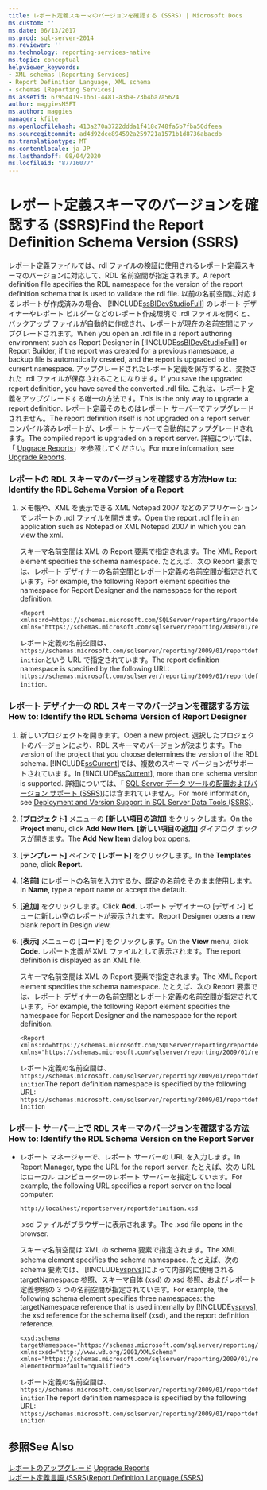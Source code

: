 ```yaml
---
title: レポート定義スキーマのバージョンを確認する (SSRS) | Microsoft Docs
ms.custom: ''
ms.date: 06/13/2017
ms.prod: sql-server-2014
ms.reviewer: ''
ms.technology: reporting-services-native
ms.topic: conceptual
helpviewer_keywords:
- XML schemas [Reporting Services]
- Report Definition Language, XML schema
- schemas [Reporting Services]
ms.assetid: 67954419-1b61-4481-a3b9-23b4ba7a5624
author: maggiesMSFT
ms.author: maggies
manager: kfile
ms.openlocfilehash: 413a270a3722ddda1f418c748fa5b7fba50dfeea
ms.sourcegitcommit: ad4d92dce894592a259721a1571b1d8736abacdb
ms.translationtype: MT
ms.contentlocale: ja-JP
ms.lasthandoff: 08/04/2020
ms.locfileid: "87716077"
---
```

# <a name="find-the-report-definition-schema-version-ssrs"></a><span data-ttu-id="4aa3c-102">レポート定義スキーマのバージョンを確認する (SSRS)</span><span class="sxs-lookup"><span data-stu-id="4aa3c-102">Find the Report Definition Schema Version (SSRS)</span></span>
  <span data-ttu-id="4aa3c-103">レポート定義ファイルでは、rdl ファイルの検証に使用されるレポート定義スキーマのバージョンに対応して、RDL 名前空間が指定されます。</span><span class="sxs-lookup"><span data-stu-id="4aa3c-103">A report definition file specifies the RDL namespace for the version of the report definition schema that is used to validate the rdl file.</span></span> <span data-ttu-id="4aa3c-104">以前の名前空間に対応するレポートが作成済みの場合、 [!INCLUDE[ssBIDevStudioFull](../../includes/ssbidevstudiofull-md.md)] のレポート デザイナーやレポート ビルダーなどのレポート作成環境で .rdl ファイルを開くと、バックアップ ファイルが自動的に作成され、レポートが現在の名前空間にアップグレードされます。</span><span class="sxs-lookup"><span data-stu-id="4aa3c-104">When you open an .rdl file in a report authoring environment such as Report Designer in [!INCLUDE[ssBIDevStudioFull](../../includes/ssbidevstudiofull-md.md)] or Report Builder, if the report was created for a previous namespace, a backup file is automatically created, and the report is upgraded to the current namespace.</span></span> <span data-ttu-id="4aa3c-105">アップグレードされたレポート定義を保存すると、変換された .rdl ファイルが保存されることになります。</span><span class="sxs-lookup"><span data-stu-id="4aa3c-105">If you save the upgraded report definition, you have saved the converted .rdl file.</span></span> <span data-ttu-id="4aa3c-106">これは、レポート定義をアップグレードする唯一の方法です。</span><span class="sxs-lookup"><span data-stu-id="4aa3c-106">This is the only way to upgrade a report definition.</span></span> <span data-ttu-id="4aa3c-107">レポート定義そのものはレポート サーバーでアップグレードされません。</span><span class="sxs-lookup"><span data-stu-id="4aa3c-107">The report definition itself is not upgraded on a report server.</span></span> <span data-ttu-id="4aa3c-108">コンパイル済みレポートが、レポート サーバーで自動的にアップグレードされます。</span><span class="sxs-lookup"><span data-stu-id="4aa3c-108">The compiled report is upgraded on a report server.</span></span> <span data-ttu-id="4aa3c-109">詳細については、「 [Upgrade Reports](../install-windows/upgrade-reports.md)」を参照してください。</span><span class="sxs-lookup"><span data-stu-id="4aa3c-109">For more information, see [Upgrade Reports](../install-windows/upgrade-reports.md).</span></span>  
  
### <a name="how-to-identify-the-rdl-schema-version-of-a-report"></a><span data-ttu-id="4aa3c-110">レポートの RDL スキーマのバージョンを確認する方法</span><span class="sxs-lookup"><span data-stu-id="4aa3c-110">How to: Identify the RDL Schema Version of a Report</span></span>  
  
1.  <span data-ttu-id="4aa3c-111">メモ帳や、XML を表示できる XML Notepad 2007 などのアプリケーションでレポートの .rdl ファイルを開きます。</span><span class="sxs-lookup"><span data-stu-id="4aa3c-111">Open the report .rdl file in an application such as Notepad or XML Notepad 2007 in which you can view the xml.</span></span>  
  
     <span data-ttu-id="4aa3c-112">スキーマ名前空間は XML の Report 要素で指定されます。</span><span class="sxs-lookup"><span data-stu-id="4aa3c-112">The XML Report element specifies the schema namespace.</span></span> <span data-ttu-id="4aa3c-113">たとえば、次の Report 要素では、レポート デザイナーの名前空間とレポート定義の名前空間が指定されています。</span><span class="sxs-lookup"><span data-stu-id="4aa3c-113">For example, the following Report element specifies the namespace for Report Designer and the namespace for the report definition.</span></span>  
  
    ```  
    <Report xmlns:rd=https://schemas.microsoft.com/SQLServer/reporting/reportdesigner   
    xmlns="https://schemas.microsoft.com/sqlserver/reporting/2009/01/reportdefinition">  
    ```  
  
     <span data-ttu-id="4aa3c-114">レポート定義の名前空間は、 `https://schemas.microsoft.com/sqlserver/reporting/2009/01/reportdefinition`という URL で指定されています。</span><span class="sxs-lookup"><span data-stu-id="4aa3c-114">The report definition namespace is specified by the following URL: `https://schemas.microsoft.com/sqlserver/reporting/2009/01/reportdefinition`.</span></span>  
  
### <a name="how-to-identify-the-rdl-schema-version-of-report-designer"></a><span data-ttu-id="4aa3c-115">レポート デザイナーの RDL スキーマのバージョンを確認する方法</span><span class="sxs-lookup"><span data-stu-id="4aa3c-115">How to: Identify the RDL Schema Version of Report Designer</span></span>  
  
1.  <span data-ttu-id="4aa3c-116">新しいプロジェクトを開きます。</span><span class="sxs-lookup"><span data-stu-id="4aa3c-116">Open a new project.</span></span> <span data-ttu-id="4aa3c-117">選択したプロジェクトのバージョンにより、RDL スキーマのバージョンが決まります。</span><span class="sxs-lookup"><span data-stu-id="4aa3c-117">The version of the project that you choose determines the version of the RDL schema.</span></span> <span data-ttu-id="4aa3c-118">[!INCLUDE[ssCurrent](../../includes/sscurrent-md.md)]では、複数のスキーマ バージョンがサポートされています。</span><span class="sxs-lookup"><span data-stu-id="4aa3c-118">In [!INCLUDE[ssCurrent](../../includes/sscurrent-md.md)], more than one schema version is supported.</span></span> <span data-ttu-id="4aa3c-119">詳細については、「 [SQL Server データ ツールの配置およびバージョン サポート (SSRS)](../tools/deployment-and-version-support-in-sql-server-data-tools-ssrs.md)には含まれていません。</span><span class="sxs-lookup"><span data-stu-id="4aa3c-119">For more information, see [Deployment and Version Support in SQL Server Data Tools &#40;SSRS&#41;](../tools/deployment-and-version-support-in-sql-server-data-tools-ssrs.md).</span></span>  
  
2.  <span data-ttu-id="4aa3c-120">**[プロジェクト]** メニューの **[新しい項目の追加]** をクリックします。</span><span class="sxs-lookup"><span data-stu-id="4aa3c-120">On the **Project** menu, click **Add New Item**.</span></span> <span data-ttu-id="4aa3c-121">**[新しい項目の追加]** ダイアログ ボックスが開きます。</span><span class="sxs-lookup"><span data-stu-id="4aa3c-121">The **Add New Item** dialog box opens.</span></span>  
  
3.  <span data-ttu-id="4aa3c-122">**[テンプレート]** ペインで **[レポート]** をクリックします。</span><span class="sxs-lookup"><span data-stu-id="4aa3c-122">In the **Templates** pane, click **Report**.</span></span>  
  
4.  <span data-ttu-id="4aa3c-123">**[名前]** にレポートの名前を入力するか、既定の名前をそのまま使用します。</span><span class="sxs-lookup"><span data-stu-id="4aa3c-123">In **Name**, type a report name or accept the default.</span></span>  
  
5.  <span data-ttu-id="4aa3c-124">**[追加]** をクリックします。</span><span class="sxs-lookup"><span data-stu-id="4aa3c-124">Click **Add**.</span></span> <span data-ttu-id="4aa3c-125">レポート デザイナーの [デザイン] ビューに新しい空のレポートが表示されます。</span><span class="sxs-lookup"><span data-stu-id="4aa3c-125">Report Designer opens a new blank report in Design view.</span></span>  
  
6.  <span data-ttu-id="4aa3c-126">**[表示]** メニューの **[コード]** をクリックします。</span><span class="sxs-lookup"><span data-stu-id="4aa3c-126">On the **View** menu, click **Code**.</span></span> <span data-ttu-id="4aa3c-127">レポート定義が XML ファイルとして表示されます。</span><span class="sxs-lookup"><span data-stu-id="4aa3c-127">The report definition is displayed as an XML file.</span></span>  
  
     <span data-ttu-id="4aa3c-128">スキーマ名前空間は XML の Report 要素で指定されます。</span><span class="sxs-lookup"><span data-stu-id="4aa3c-128">The XML Report element specifies the schema namespace.</span></span> <span data-ttu-id="4aa3c-129">たとえば、次の Report 要素では、レポート デザイナーの名前空間とレポート定義の名前空間が指定されています。</span><span class="sxs-lookup"><span data-stu-id="4aa3c-129">For example, the following Report element specifies the namespace for Report Designer and the namespace for the report definition.</span></span>  
  
    ```  
    <Report xmlns:rd=https://schemas.microsoft.com/SQLServer/reporting/reportdesigner  
    xmlns="https://schemas.microsoft.com/sqlserver/reporting/2009/01/reportdefinition">  
    ```  
  
     <span data-ttu-id="4aa3c-130">レポート定義の名前空間は、 `https://schemas.microsoft.com/sqlserver/reporting/2009/01/reportdefinition`</span><span class="sxs-lookup"><span data-stu-id="4aa3c-130">The report definition namespace is specified by the following URL: `https://schemas.microsoft.com/sqlserver/reporting/2009/01/reportdefinition`</span></span>  
  
### <a name="how-to-identify-the-rdl-schema-version-on-the-report-server"></a><span data-ttu-id="4aa3c-131">レポート サーバー上で RDL スキーマのバージョンを確認する方法</span><span class="sxs-lookup"><span data-stu-id="4aa3c-131">How to: Identify the RDL Schema Version on the Report Server</span></span>  
  
-   <span data-ttu-id="4aa3c-132">レポート マネージャーで、レポート サーバーの URL を入力します。</span><span class="sxs-lookup"><span data-stu-id="4aa3c-132">In Report Manager, type the URL for the report server.</span></span> <span data-ttu-id="4aa3c-133">たとえば、次の URL はローカル コンピューターのレポート サーバーを指定しています。</span><span class="sxs-lookup"><span data-stu-id="4aa3c-133">For example, the following URL specifies a report server on the local computer:</span></span>  
  
     `http://localhost/reportserver/reportdefinition.xsd`  
  
     <span data-ttu-id="4aa3c-134">.xsd ファイルがブラウザーに表示されます。</span><span class="sxs-lookup"><span data-stu-id="4aa3c-134">The .xsd file opens in the browser.</span></span>  
  
     <span data-ttu-id="4aa3c-135">スキーマ名前空間は XML の schema 要素で指定されます。</span><span class="sxs-lookup"><span data-stu-id="4aa3c-135">The XML schema element specifies the schema namespace.</span></span> <span data-ttu-id="4aa3c-136">たとえば、次の schema 要素では、 [!INCLUDE[vsprvs](../../includes/vsprvs-md.md)]によって内部的に使用される targetNamespace 参照、スキーマ自体 (xsd) の xsd 参照、およびレポート定義参照の 3 つの名前空間が指定されています。</span><span class="sxs-lookup"><span data-stu-id="4aa3c-136">For example, the following schema element specifies three namespaces: the targetNamespace reference that is used internally by [!INCLUDE[vsprvs](../../includes/vsprvs-md.md)], the xsd reference for the schema itself (xsd), and the report definition reference.</span></span>  
  
    ```  
    <xsd:schema   
    targetNamespace="https://schemas.microsoft.com/sqlserver/reporting/2009/01/reportdefinition"   
    xmlns:xsd="http://www.w3.org/2001/XMLSchema"   
    xmlns="https://schemas.microsoft.com/sqlserver/reporting/2009/01/reportdefinition"   
    elementFormDefault="qualified">  
    ```  
  
     <span data-ttu-id="4aa3c-137">レポート定義の名前空間は、 `https://schemas.microsoft.com/sqlserver/reporting/2009/01/reportdefinition`</span><span class="sxs-lookup"><span data-stu-id="4aa3c-137">The report definition namespace is specified by the following URL: `https://schemas.microsoft.com/sqlserver/reporting/2009/01/reportdefinition`</span></span>  
  
## <a name="see-also"></a><span data-ttu-id="4aa3c-138">参照</span><span class="sxs-lookup"><span data-stu-id="4aa3c-138">See Also</span></span>  
 <span data-ttu-id="4aa3c-139">[レポートのアップグレード](../install-windows/upgrade-reports.md) </span><span class="sxs-lookup"><span data-stu-id="4aa3c-139">[Upgrade Reports](../install-windows/upgrade-reports.md) </span></span>  
 [<span data-ttu-id="4aa3c-140">レポート定義言語 &#40;SSRS&#41;</span><span class="sxs-lookup"><span data-stu-id="4aa3c-140">Report Definition Language &#40;SSRS&#41;</span></span>](report-definition-language-ssrs.md)  
  
  
